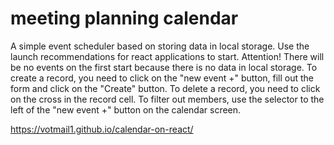 # meeting planning calendar

A simple event scheduler based on storing data in local storage.
Use the launch recommendations for react applications to start. Attention! There will be no events on the first start because there is no data in local storage. To create a record, you need to click on the "new event +" button, fill out the form and click on the "Create" button. To delete a record, you need to click on the cross in the record cell. To filter out members, use the selector to the left of the "new event +" button on the calendar screen.

https://votmail1.github.io/calendar-on-react/
